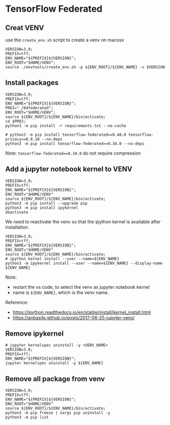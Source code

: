 # TensorFlow Federated

## Creat VENV
use the `create_env.sh` script to create a venv on macosx

```shell
VERSION=3.9;
PREFIX=tff;
ENV_NAME="${PREFIX}${VERSION}";
ENV_ROOT="$HOME/VENV";
source ./envtools/create_env.sh -p ${ENV_ROOT}/${ENV_NAME} -v $VERSION
```

## Install packages 
```shell
VERSION=3.9;
PREFIX=tff;
ENV_NAME="${PREFIX}${VERSION}";
PROJ="./04federated";
ENV_ROOT="$HOME/VENV";
source ${ENV_ROOT}/${ENV_NAME}/bin/activate;
cd $PROJ;
python3 -m pip install -r requirements.txt --no-cache
```

```shell
# python3 -m pip install tensorflow-federated==0.48.0 tensorflow-privacy==0.8.10 --no-deps
python3 -m pip install tensorflow-federated==0.34.0 --no-deps
```
Note: `tensorflow-federated==0.34.0` do not require compression

## Add a jupyter notebook kernel to VENV
```shell
VERSION=3.9;
PREFIX=tff;
ENV_NAME="${PREFIX}${VERSION}";
ENV_ROOT="$HOME/VENV"
source ${ENV_ROOT}/${ENV_NAME}/bin/activate;
python3 -m pip install --upgrade pip
python3 -m pip install ipykernel
deactivate
```

We need to reactivate the venv so that the ipython kernel is available after installation.
```shell
VERSION=3.9;
PREFIX=tff;
ENV_NAME="${PREFIX}${VERSION}";
ENV_ROOT="$HOME/VENV"
source ${ENV_ROOT}/${ENV_NAME}/bin/activate;
# ipython kernel install --user --name=${ENV_NAME}
python3 -m ipykernel install --user --name=${ENV_NAME} --display-name ${ENV_NAME}
```
Note: 
* restart the vs code, to select the venv as jupyter notebook kernel 
* name is `${ENV_NAME}`, which is the venv name.

Reference:
* https://ipython.readthedocs.io/en/stable/install/kernel_install.html
* https://anbasile.github.io/posts/2017-06-25-jupyter-venv/

## Remove ipykernel
```shell
# jupyter kernelspec uninstall -y <VENV_NAME>
VERSION=3.9;
PREFIX=tff;
ENV_NAME="${PREFIX}${VERSION}";
jupyter kernelspec uninstall -y ${ENV_NAME}
```

## Remove all package from venv
```shell
VERSION=3.9;
PREFIX=tff;
ENV_NAME="${PREFIX}${VERSION}";
ENV_ROOT="$HOME/VENV"
source ${ENV_ROOT}/${ENV_NAME}/bin/activate;
python3 -m pip freeze | xargs pip uninstall -y
python3 -m pip list
```